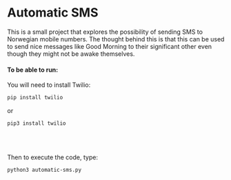 # Automatic SMS
This is a small project that explores the possibility of sending SMS to Norwegian mobile numbers. The thought behind this is that this can be used to send nice messages like Good Morning to their significant other even though they might not be awake themselves. 



#### To be able to run:

You will need to install Twilio: 

```bash
pip install twilio 
```

or

```bash
pip3 install twilio
```

<br><br>

Then to execute the code, type:

```bash
python3 automatic-sms.py
```

